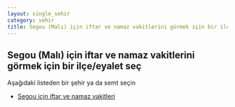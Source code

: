 ```yaml
---
layout: single_sehir
category: sehir
title: Segou (Malı) için iftar ve namaz vakitlerini görmek için bir ilçe/eyalet seç
---
```



## Segou (Malı) için iftar ve namaz vakitlerini görmek için bir ilçe/eyalet seç

Aşağıdaki listeden bir şehir ya da semt seçin


* [Segou için iftar ve namaz vakitleri](/iftar.html?sehir=Segou&ulke=Malı&state=Segou)
